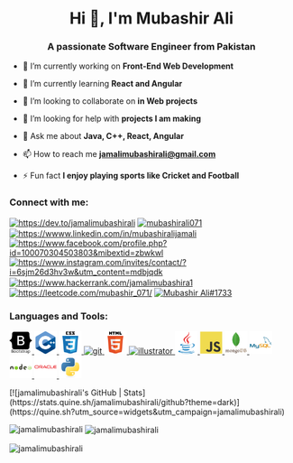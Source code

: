<h1 align="center">Hi 👋, I'm Mubashir Ali</h1>
<h3 align="center">A passionate Software Engineer from Pakistan</h3>

<!--<p align="left"> <a href="https://github.com/ryo-ma/github-profile-trophy"><img src="https://github-profile-trophy.vercel.app/?username=jamalimubashirali" alt="jamalimubashirali"/></a> </p>-->

- 🔭 I’m currently working on **Front-End Web Development**

- 🌱 I’m currently learning **React and Angular**

- 👯 I’m looking to collaborate on **in Web projects**

- 🤝 I’m looking for help with **projects I am making**

- 💬 Ask me about **Java, C++, React, Angular**

- 📫 How to reach me **jamalimubashirali@gmail.com**

- ⚡ Fun fact **I enjoy playing sports like Cricket and Football**

<h3 align="left">Connect with me:</h3>
<p align="left">
<a href="https://dev.to/jamalimubashirali" target="blank"><img align="center" src="https://raw.githubusercontent.com/rahuldkjain/github-profile-readme-generator/master/src/images/icons/Social/devto.svg" alt="https://dev.to/jamalimubashirali" height="30" width="40" /></a>
<a href="https://twitter.com/mubashirali071" target="blank"><img align="center" src="https://raw.githubusercontent.com/rahuldkjain/github-profile-readme-generator/master/src/images/icons/Social/twitter.svg" alt="mubashirali071" height="30" width="40" /></a>
<a href="https://linkedin.com/in/mubashiralijamali" target="blank"><img align="center" src="https://raw.githubusercontent.com/rahuldkjain/github-profile-readme-generator/master/src/images/icons/Social/linked-in-alt.svg" alt="https://wwww.linkedin.com/in/mubashiralijamali" height="30" width="40" /></a>
<a href="https://fb.com/profile.php?id=100070304503803&mibextid=zbwkwl" target="blank"><img align="center" src="https://raw.githubusercontent.com/rahuldkjain/github-profile-readme-generator/master/src/images/icons/Social/facebook.svg" alt="https://www.facebook.com/profile.php?id=100070304503803&mibextid=zbwkwl" height="30" width="40" /></a>
<a href="https://instagram.com/invites/contact/?i=6sjm26d3hv3w&utm_content=mdbjqdk" target="blank"><img align="center" src="https://raw.githubusercontent.com/rahuldkjain/github-profile-readme-generator/master/src/images/icons/Social/instagram.svg" alt="https://www.instagram.com/invites/contact/?i=6sjm26d3hv3w&utm_content=mdbjqdk" height="30" width="40" /></a>
<a href="https://www.hackerrank.com/jamalimubashira1" target="blank"><img align="center" src="https://raw.githubusercontent.com/rahuldkjain/github-profile-readme-generator/master/src/images/icons/Social/hackerrank.svg" alt="https://www.hackerrank.com/jamalimubashira1" height="30" width="40" /></a>
<a href="https://www.leetcode.com/mubashir_071/" target="blank"><img align="center" src="https://raw.githubusercontent.com/rahuldkjain/github-profile-readme-generator/master/src/images/icons/Social/leet-code.svg" alt="https://leetcode.com/mubashir_071/" height="30" width="40" /></a>
<a href="https://discord.gg/Mubashir Ali#1733" target="blank"><img align="center" src="https://raw.githubusercontent.com/rahuldkjain/github-profile-readme-generator/master/src/images/icons/Social/discord.svg" alt="Mubashir Ali#1733" height="30" width="40" /></a>
</p>

<h3 align="left">Languages and Tools:</h3>
<p align="left"> <a href="https://getbootstrap.com" target="_blank" rel="noreferrer"> <img src="https://raw.githubusercontent.com/devicons/devicon/master/icons/bootstrap/bootstrap-plain-wordmark.svg" alt="bootstrap" width="40" height="40"/> </a> <a href="https://www.w3schools.com/cpp/" target="_blank" rel="noreferrer"> <img src="https://raw.githubusercontent.com/devicons/devicon/master/icons/cplusplus/cplusplus-original.svg" alt="cplusplus" width="40" height="40"/> </a> <a href="https://www.w3schools.com/css/" target="_blank" rel="noreferrer"> <img src="https://raw.githubusercontent.com/devicons/devicon/master/icons/css3/css3-original-wordmark.svg" alt="css3" width="40" height="40"/> </a> <a href="https://git-scm.com/" target="_blank" rel="noreferrer"> <img src="https://www.vectorlogo.zone/logos/git-scm/git-scm-icon.svg" alt="git" width="40" height="40"/> </a> <a href="https://www.w3.org/html/" target="_blank" rel="noreferrer"> <img src="https://raw.githubusercontent.com/devicons/devicon/master/icons/html5/html5-original-wordmark.svg" alt="html5" width="40" height="40"/> </a> <a href="https://www.adobe.com/in/products/illustrator.html" target="_blank" rel="noreferrer"> <img src="https://www.vectorlogo.zone/logos/adobe_illustrator/adobe_illustrator-icon.svg" alt="illustrator" width="40" height="40"/> </a> <a href="https://www.java.com" target="_blank" rel="noreferrer"> <img src="https://raw.githubusercontent.com/devicons/devicon/master/icons/java/java-original.svg" alt="java" width="40" height="40"/> </a> <a href="https://developer.mozilla.org/en-US/docs/Web/JavaScript" target="_blank" rel="noreferrer"> <img src="https://raw.githubusercontent.com/devicons/devicon/master/icons/javascript/javascript-original.svg" alt="javascript" width="40" height="40"/> </a> <a href="https://www.mongodb.com/" target="_blank" rel="noreferrer"> <img src="https://raw.githubusercontent.com/devicons/devicon/master/icons/mongodb/mongodb-original-wordmark.svg" alt="mongodb" width="40" height="40"/> </a> <a href="https://www.mysql.com/" target="_blank" rel="noreferrer"> <img src="https://raw.githubusercontent.com/devicons/devicon/master/icons/mysql/mysql-original-wordmark.svg" alt="mysql" width="40" height="40"/> </a> <a href="https://nodejs.org" target="_blank" rel="noreferrer"> <img src="https://raw.githubusercontent.com/devicons/devicon/master/icons/nodejs/nodejs-original-wordmark.svg" alt="nodejs" width="40" height="40"/> </a> <a href="https://www.oracle.com/" target="_blank" rel="noreferrer"> <img src="https://raw.githubusercontent.com/devicons/devicon/master/icons/oracle/oracle-original.svg" alt="oracle" width="40" height="40"/> </a> <a href="https://www.python.org" target="_blank" rel="noreferrer"> <img src="https://raw.githubusercontent.com/devicons/devicon/master/icons/python/python-original.svg" alt="python" width="40" height="40"/> </a> </p>
[![jamalimubashirali's GitHub | Stats](https://stats.quine.sh/jamalimubashirali/github?theme=dark)](https://quine.sh?utm_source=widgets&utm_campaign=jamalimubashirali)
<p><img align="left" src="https://github-readme-stats.vercel.app/api/top-langs?username=jamalimubashirali&show_icons=true&locale=en&layout=compact" alt="jamalimubashirali" /></p>

<p>&nbsp;<img align="center" src="https://github-readme-stats.vercel.app/api?username=jamalimubashirali&show_icons=true&locale=en" alt="jamalimubashirali" /></p>

<p><img align="center" src="https://github-readme-streak-stats.herokuapp.com/?user=jamalimubashirali&" alt="jamalimubashirali" /></p>
